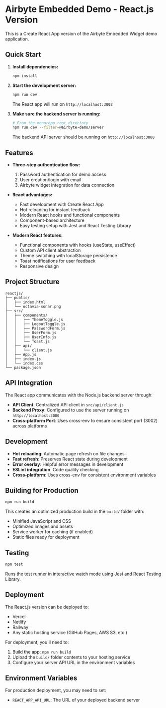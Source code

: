 # Airbyte Embedded Demo - React.js Version

This is a Create React App version of the Airbyte Embedded Widget demo application.

## Quick Start

1. **Install dependencies:**
   ```bash
   npm install
   ```

2. **Start the development server:**
   ```bash
   npm run dev
   ```

   The React app will run on `http://localhost:3002`

3. **Make sure the backend server is running:**
   ```bash
   # From the monorepo root directory
   npm run dev --filter=@airbyte-demo/server
   ```

   The backend API server should be running on `http://localhost:3000`

## Features

- **Three-step authentication flow:**
  1. Password authentication for demo access
  2. User creation/login with email
  3. Airbyte widget integration for data connection

- **React advantages:**
  - Fast development with Create React App
  - Hot reloading for instant feedback
  - Modern React hooks and functional components
  - Component-based architecture
  - Easy testing setup with Jest and React Testing Library

- **Modern React features:**
  - Functional components with hooks (useState, useEffect)
  - Custom API client abstraction
  - Theme switching with localStorage persistence
  - Toast notifications for user feedback
  - Responsive design

## Project Structure

```
reactjs/
├── public/
│   ├── index.html
│   └── octavia-sonar.png
├── src/
│   ├── components/
│   │   ├── ThemeToggle.js
│   │   ├── LogoutToggle.js
│   │   ├── PasswordForm.js
│   │   ├── UserForm.js
│   │   ├── UserInfo.js
│   │   └── Toast.js
│   ├── api/
│   │   └── client.js
│   ├── App.js
│   ├── index.js
│   └── index.css
└── package.json
```

## API Integration

The React app communicates with the Node.js backend server through:

- **API Client**: Centralized API client in `src/api/client.js`
- **Backend Proxy**: Configured to use the server running on `http://localhost:3000`
- **Cross-platform Port**: Uses cross-env to ensure consistent port (3002) across platforms

## Development

- **Hot reloading**: Automatic page refresh on file changes
- **Fast refresh**: Preserves React state during development  
- **Error overlay**: Helpful error messages in development
- **ESLint integration**: Code quality checking
- **Cross-platform**: Uses cross-env for consistent environment variables

## Building for Production

```bash
npm run build
```

This creates an optimized production build in the `build/` folder with:
- Minified JavaScript and CSS
- Optimized images and assets
- Service worker for caching (if enabled)
- Static files ready for deployment

## Testing

```bash
npm test
```

Runs the test runner in interactive watch mode using Jest and React Testing Library.

## Deployment

The React.js version can be deployed to:
- Vercel
- Netlify  
- Railway
- Any static hosting service (GitHub Pages, AWS S3, etc.)

For deployment, you'll need to:
1. Build the app: `npm run build`
2. Upload the `build/` folder contents to your hosting service
3. Configure your server API URL in the environment variables

## Environment Variables

For production deployment, you may need to set:
- `REACT_APP_API_URL`: The URL of your deployed backend server